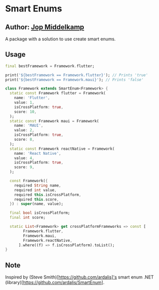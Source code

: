 # Smart Enums
## Author: [Jop Middelkamp](https://github.com/jopmiddelkamp)

A package with a solution to use create smart enums.

## Usage

```dart
final bestFramework = Framework.flutter;

print('${bestFramework == Framework.flutter}'); // Prints 'true'
print('${bestFramework == Framework.maui}'); // Prints 'false'

class Framework extends SmartEnum<Framework> {
  static const Framework flutter = Framework(
    name: 'Flutter',
    value: 1,
    isCrossPlatform: true,
    score: 10,
  );
  static const Framework maui = Framework(
    name: 'MAUI',
    value: 2,
    isCrossPlatform: true,
    score: 8,
  );
  static const Framework reactNative = Framework(
    name: 'React Native',
    value: 4,
    isCrossPlatform: true,
    score: 9,
  );

  const Framework({
    required String name,
    required int value,
    required this.isCrossPlatform,
    required this.score,
  }) : super(name, value);

  final bool isCrossPlatform;
  final int score;

  static List<Framework> get crossPlatformFrameworks => const [
        Framework.flutter,
        Framework.maui,
        Framework.reactNative,
      ].where((f) => f.isCrossPlatform).toList();
}
```

## Note

Inspired by (Steve Smith)[https://github.com/ardalis]'s smart enum .NET (library)[https://github.com/ardalis/SmartEnum].
